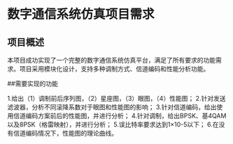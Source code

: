 # 数字通信系统仿真项目需求

## 项目概述

本项目成功实现了一个完整的数字通信系统仿真平台，满足了所有要求的功能需求。项目采用模块化设计，支持多种调制方式、信道编码和性能分析功能。

##需要实现的功能

1.给出（1）调制前后序列图，（2）星座图，（3）眼图，（4）性能图；
2.针对发送滤波器，分析不同滚降系数对于眼图和性能图的影响；
3.针对信道编码，给出使用信道编码方案前后的性能图，并进行分析；
4.针对调制，给出BPSK、基4QAM以及8PSK（格雷映射），并进行分析；
5.误比特率要求达到1×10-5以下；
6.在没有信道编码情况下，性能图的理论曲线。
